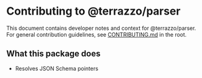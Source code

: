 # Contributing to @terrazzo/parser

This document contains developer notes and context for @terrazzo/parser. For general contribution guidelines, see [CONTRIBUTING.md](../../CONTRIBUTING.md) in the root.

## What this package does

- Resolves JSON Schema pointers
